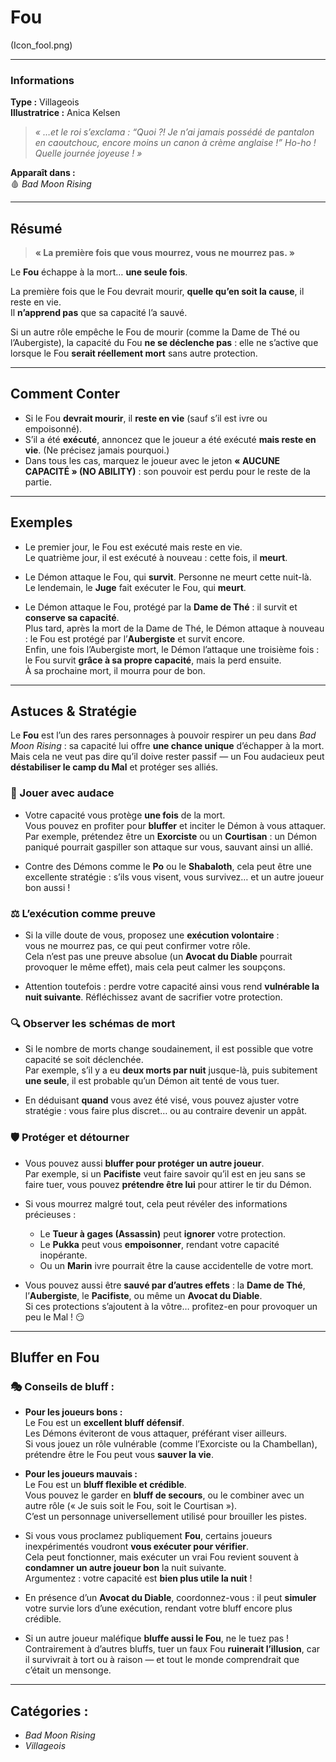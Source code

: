# **Fou**
(Icon_fool.png)

---

### **Informations**

**Type :** Villageois  
**Illustratrice :** Anica Kelsen  

> *« …et le roi s’exclama : “Quoi ?! Je n’ai jamais possédé de pantalon en caoutchouc, encore moins un canon à crème anglaise !” Ho-ho ! Quelle journée joyeuse ! »*

**Apparaît dans :**  
🩸 *Bad Moon Rising*

---

## **Résumé**

> **« La première fois que vous mourrez, vous ne mourrez pas. »**

Le **Fou** échappe à la mort… **une seule fois**.

La première fois que le Fou devrait mourir, **quelle qu’en soit la cause**, il reste en vie.  
Il **n’apprend pas** que sa capacité l’a sauvé.

Si un autre rôle empêche le Fou de mourir (comme la Dame de Thé ou l’Aubergiste), la capacité du Fou **ne se déclenche pas** : elle ne s’active que lorsque le Fou **serait réellement mort** sans autre protection.

---

## **Comment Conter**

- Si le Fou **devrait mourir**, il **reste en vie** (sauf s’il est ivre ou empoisonné).  
- S’il a été **exécuté**, annoncez que le joueur a été exécuté **mais reste en vie**. (Ne précisez jamais pourquoi.)  
- Dans tous les cas, marquez le joueur avec le jeton **« AUCUNE CAPACITÉ » (NO ABILITY)** : son pouvoir est perdu pour le reste de la partie.

---

## **Exemples**

- Le premier jour, le Fou est exécuté mais reste en vie.  
  Le quatrième jour, il est exécuté à nouveau : cette fois, il **meurt**.  

- Le Démon attaque le Fou, qui **survit**. Personne ne meurt cette nuit-là.  
  Le lendemain, le **Juge** fait exécuter le Fou, qui **meurt**.  

- Le Démon attaque le Fou, protégé par la **Dame de Thé** : il survit et **conserve sa capacité**.  
  Plus tard, après la mort de la Dame de Thé, le Démon attaque à nouveau : le Fou est protégé par l’**Aubergiste** et survit encore.  
  Enfin, une fois l’Aubergiste mort, le Démon l’attaque une troisième fois : le Fou survit **grâce à sa propre capacité**, mais la perd ensuite.  
  À sa prochaine mort, il mourra pour de bon.

---

## **Astuces & Stratégie**

Le **Fou** est l’un des rares personnages à pouvoir respirer un peu dans *Bad Moon Rising* : sa capacité lui offre **une chance unique** d’échapper à la mort.  
Mais cela ne veut pas dire qu’il doive rester passif — un Fou audacieux peut **déstabiliser le camp du Mal** et protéger ses alliés.

### 🤡 Jouer avec audace

- Votre capacité vous protège **une fois** de la mort.  
  Vous pouvez en profiter pour **bluffer** et inciter le Démon à vous attaquer.  
  Par exemple, prétendez être un **Exorciste** ou un **Courtisan** : un Démon paniqué pourrait gaspiller son attaque sur vous, sauvant ainsi un allié.  

- Contre des Démons comme le **Po** ou le **Shabaloth**, cela peut être une excellente stratégie : s’ils vous visent, vous survivez… et un autre joueur bon aussi !

### ⚖️ L’exécution comme preuve

- Si la ville doute de vous, proposez une **exécution volontaire** :  
  vous ne mourrez pas, ce qui peut confirmer votre rôle.  
  Cela n’est pas une preuve absolue (un **Avocat du Diable** pourrait provoquer le même effet), mais cela peut calmer les soupçons.

- Attention toutefois : perdre votre capacité ainsi vous rend **vulnérable la nuit suivante**. Réfléchissez avant de sacrifier votre protection.

### 🔍 Observer les schémas de mort

- Si le nombre de morts change soudainement, il est possible que votre capacité se soit déclenchée.  
  Par exemple, s’il y a eu **deux morts par nuit** jusque-là, puis subitement **une seule**, il est probable qu’un Démon ait tenté de vous tuer.

- En déduisant **quand** vous avez été visé, vous pouvez ajuster votre stratégie : vous faire plus discret… ou au contraire devenir un appât.

### 🛡️ Protéger et détourner

- Vous pouvez aussi **bluffer pour protéger un autre joueur**.  
  Par exemple, si un **Pacifiste** veut faire savoir qu’il est en jeu sans se faire tuer, vous pouvez **prétendre être lui** pour attirer le tir du Démon.

- Si vous mourrez malgré tout, cela peut révéler des informations précieuses :  
  - Le **Tueur à gages (Assassin)** peut **ignorer** votre protection.  
  - Le **Pukka** peut vous **empoisonner**, rendant votre capacité inopérante.  
  - Ou un **Marin** ivre pourrait être la cause accidentelle de votre mort.

- Vous pouvez aussi être **sauvé par d’autres effets** : la **Dame de Thé**, l’**Aubergiste**, le **Pacifiste**, ou même un **Avocat du Diable**.  
  Si ces protections s’ajoutent à la vôtre… profitez-en pour provoquer un peu le Mal ! 😏

---

## **Bluffer en Fou**

### 🎭 Conseils de bluff :

- **Pour les joueurs bons :**  
  Le Fou est un **excellent bluff défensif**.  
  Les Démons éviteront de vous attaquer, préférant viser ailleurs.  
  Si vous jouez un rôle vulnérable (comme l’Exorciste ou la Chambellan), prétendre être le Fou peut vous **sauver la vie**.

- **Pour les joueurs mauvais :**  
  Le Fou est un **bluff flexible et crédible**.  
  Vous pouvez le garder en **bluff de secours**, ou le combiner avec un autre rôle (« Je suis soit le Fou, soit le Courtisan »).  
  C’est un personnage universellement utilisé pour brouiller les pistes.

- Si vous vous proclamez publiquement **Fou**, certains joueurs inexpérimentés voudront **vous exécuter pour vérifier**.  
  Cela peut fonctionner, mais exécuter un vrai Fou revient souvent à **condamner un autre joueur bon** la nuit suivante.  
  Argumentez : votre capacité est **bien plus utile la nuit** !

- En présence d’un **Avocat du Diable**, coordonnez-vous : il peut **simuler** votre survie lors d’une exécution, rendant votre bluff encore plus crédible.

- Si un autre joueur maléfique **bluffe aussi le Fou**, ne le tuez pas !  
  Contrairement à d’autres bluffs, tuer un faux Fou **ruinerait l’illusion**, car il survivrait à tort ou à raison — et tout le monde comprendrait que c’était un mensonge.

---

## **Catégories :**
- *Bad Moon Rising*  
- *Villageois*
